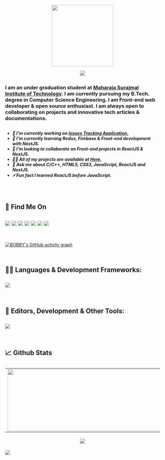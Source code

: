 <p align = "center">
<img src = "https://user-images.githubusercontent.com/87887741/138137569-c03af614-7c08-43d8-b2ad-4ea28864022f.gif" width = "200" height = "200">
</p>
<p align = "center">
<img src = "https://user-images.githubusercontent.com/87887741/182469072-8cc79563-5bfa-469f-9366-501a08ba4407.png">
</p>
<h2></h2>
<h3 align="left">I am an under graduation student at <a href="https://www.msit.in/" target="_blank">Maharaja Surajmal Institute of Technology</a>. I am currently pursuing my B.Tech. degree in Computer Science Engineering. I am Front-end web developer & open source enthusiast. I am always open to collaborating on projects and innovative tech articles & documentations.</h3>
<h2></h2>

<h5>


- 🔭 I’m currently working on [Issues Tracking Application.](https://kashyap-issue-tracker.vercel.app/)
- 🌱 I’m currently learning **Redux, Firebase & Front-end development with NextJS**.
- 👯 I’m looking to collaborate on **Front-end projects in ReactJS & NextJS**.
- 👨‍💻 All of my projects are available at [Here.](https://github.com/kashyapB02)
- 💬 Ask me about **C/C++, HTML5, CSS3, JavaScript, ReactJS and NextJS**.
- ⚡ Fun fact **I learned ReactJS before JavaScript.**

</h5>
<h2></h2>
<br />

<h2 align="left">🔗 Find Me On</h2>
<h2>
<a href="mailto:bobby.kumar.1905@gmail.com"><img src="https://img.shields.io/badge/Gmail-D14836?style=for-the-badge&logo=gmail&logoColor=white"></a>
<a href="http://linkedin.com/in/bobby-kumar-0a11761b9"><img src="https://img.shields.io/badge/LinkedIn-0077B5?style=for-the-badge&logo=linkedin&logoColor=white"></a>
<a href="https://www.instagram.com/__kashyap02/"><img src="https://img.shields.io/badge/Instagram-E4405F?style=for-the-badge&logo=instagram&logoColor=white"></a>
<a href="https://twitter.com/kashyapB02"><img src="https://img.shields.io/badge/Twitter-1DA1F2?style=for-the-badge&logo=twitter&logoColor=white"></a>
<a href="https://t.me/kashyapB02"><img src="https://img.shields.io/badge/Telegram-2CA5E0?style=for-the-badge&logo=telegram&logoColor=white"></a>
<a href="https://discordapp.com/users/817306916949983232"><img src="https://img.shields.io/badge/Discord-7289DA?style=for-the-badge&logo=discord&logoColor=white"></a>
<a href="https://www.hackerrank.com/kashyap_02"><img src="https://img.shields.io/badge/-Hackerrank-2EC866?style=for-the-badge&logo=HackerRank&logoColor=white"></a>
</h2>
<br />

[![BOBBY's GitHub activity graph](https://activity-graph.herokuapp.com/graph?username=kashyapB02&bg_color=000000&line=00FF6E&point=FFFFFF&custom_title=My%20Github%20Contribution%20Graph&area=true&area_color=00FF6E&radius=2&theme=redical)](https://github.com/kashyapB02)

<br />
<h2 align="left">👨‍💻 Languages & Development Frameworks:</h2>
<h2>
<img src="https://skillicons.dev/icons?i=c,cpp,java,html,css,javascript,typescript,react,redux,next,tailwind,markdown">
</h2>
<br />
<h2 align="left">📄 Editors, Development & Other Tools:</h2>
<h2>
<img src="https://skillicons.dev/icons?i=vscode,visualstudio,atom,idea,git,github,vite,firebase,vercel">
</h2>
<br />

<h2 align="left">📈 Github Stats</h2>
<h2>
<table>
<tr>
<td>
<img src="https://github-readme-stats.vercel.app/api?username=kashyapB02&include_all_commits=true&count_private=true&show_icons=true&line_height=25&theme=radical&hide_border=true" width="500" height="200" />
</td>
<td>
<img align="center" src="https://github-readme-streak-stats.herokuapp.com/?user=kashyapB02&theme=radical&hide_border=true" width="500" height="200" />
</td>
</tr>
</table>
<p align="center">
<img src="https://github-readme-stats.vercel.app/api/top-langs?username=kashyapB02&show_icons=true&locale=en&langs_count=6&theme=radical" />
</p>
<img src="https://raw.githubusercontent.com/Trilokia/Trilokia/379277808c61ef204768a61bbc5d25bc7798ccf1/bottom_header.svg" />

